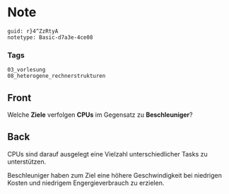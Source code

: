 # Note
```
guid: r}4^ZzRtyA
notetype: Basic-d7a3e-4ce08
```

### Tags
```
03_vorlesung
08_heterogene_rechnerstrukturen
```

## Front
Welche <b>Ziele</b> verfolgen <b>CPUs</b> im Gegensatz zu
<b>Beschleuniger</b>?

## Back
CPUs sind darauf ausgelegt eine Vielzahl unterschiedlicher Tasks zu
unterstützen.
<div>
  Beschleuniger haben zum Ziel eine höhere Geschwindigkeit bei
  niedrigen Kosten und niedrigem Engergieverbrauch zu erzielen.
</div>
